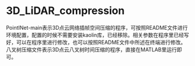 # 3D_LiDAR_compression
PointINet-main表示3D点云网络插帧空间压缩的程序，可按照README文件进行环境配置，配置的时候不需要安装kaolin库，已经移除。相关参数在程序里已经写好，可以在程序里进行修改，也可以按照README文件中所述在终端进行修改。
八叉树压缩文件表示3D点云八叉树时间压缩的程序，直接在MATLAB里运行即可。
